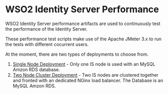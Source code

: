 # WSO2 Identity Server Performance

WSO2 Identity Server performance artifacts are used to continuously test the performance of the Identity Server.

These performance test scripts make use of the Apache JMeter 3.x to run the tests with different cocurrent users.

At the moment, there are two types of deployments to choose from.
1. [Single Node Deployment](https://github.com/wso2/performance-is/tree/single-node-performance) - Only one IS node is used with an MySQL Amzon RDS database.
2. [Two Node Cluster Deployment](https://github.com/wso2/performance-is/tree/two-node-performance) - Two IS nodes are clustered together and fronted with an dedicated NGinx load balancer. The Database is an MySQL Amzon RDS.
